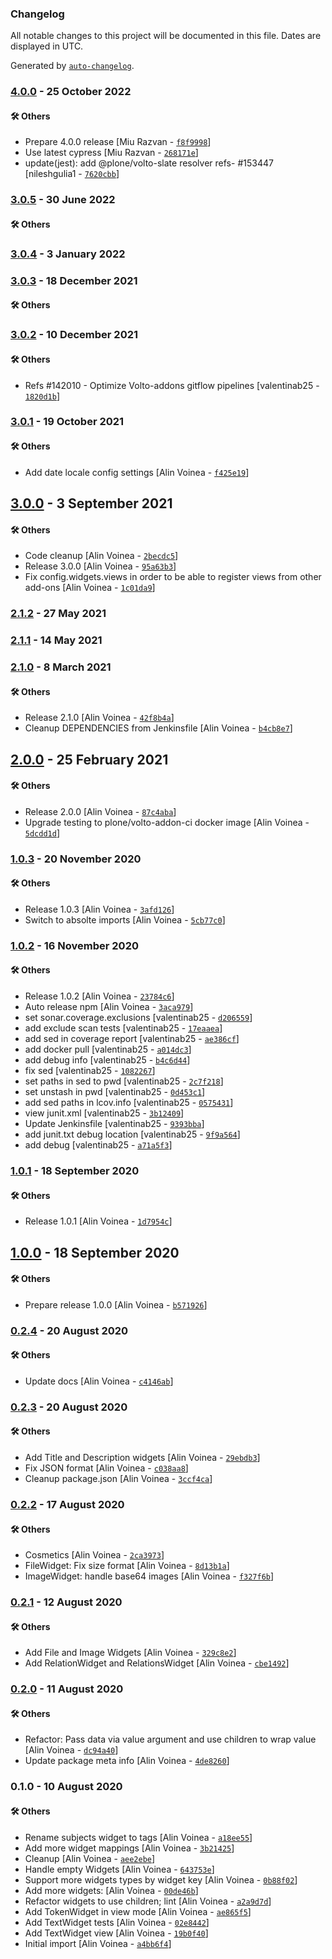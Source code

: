 ### Changelog

All notable changes to this project will be documented in this file. Dates are displayed in UTC.

Generated by [`auto-changelog`](https://github.com/CookPete/auto-changelog).

### [4.0.0](https://github.com/eea/volto-widgets-view/compare/3.0.5...4.0.0) - 25 October 2022

#### :hammer_and_wrench: Others

- Prepare 4.0.0 release [Miu Razvan - [`f8f9998`](https://github.com/eea/volto-widgets-view/commit/f8f9998d471a81b814d650bd56f1e25bb6b6626b)]
- Use latest cypress [Miu Razvan - [`268171e`](https://github.com/eea/volto-widgets-view/commit/268171e64f6f9d6b0e77632e599fc251063941ad)]
- update(jest): add @plone/volto-slate resolver refs- #153447 [nileshgulia1 - [`7620cbb`](https://github.com/eea/volto-widgets-view/commit/7620cbbe00279f1e31bc5356dfb33d32714f187a)]
### [3.0.5](https://github.com/eea/volto-widgets-view/compare/3.0.4...3.0.5) - 30 June 2022

#### :hammer_and_wrench: Others

### [3.0.4](https://github.com/eea/volto-widgets-view/compare/3.0.3...3.0.4) - 3 January 2022

### [3.0.3](https://github.com/eea/volto-widgets-view/compare/3.0.2...3.0.3) - 18 December 2021

#### :hammer_and_wrench: Others

### [3.0.2](https://github.com/eea/volto-widgets-view/compare/3.0.1...3.0.2) - 10 December 2021

#### :hammer_and_wrench: Others

- Refs #142010 - Optimize Volto-addons gitflow pipelines [valentinab25 - [`1820d1b`](https://github.com/eea/volto-widgets-view/commit/1820d1b968813be6510243468dd6df430a8655d1)]
### [3.0.1](https://github.com/eea/volto-widgets-view/compare/3.0.0...3.0.1) - 19 October 2021

#### :hammer_and_wrench: Others

- Add date locale config settings [Alin Voinea - [`f425e19`](https://github.com/eea/volto-widgets-view/commit/f425e1980697f519cd8b0a26ae6945fbcbfc821d)]
## [3.0.0](https://github.com/eea/volto-widgets-view/compare/2.1.2...3.0.0) - 3 September 2021

#### :hammer_and_wrench: Others

- Code cleanup [Alin Voinea - [`2becdc5`](https://github.com/eea/volto-widgets-view/commit/2becdc5a196edaa9db8d1741cd7752fdac39013f)]
- Release 3.0.0 [Alin Voinea - [`95a63b3`](https://github.com/eea/volto-widgets-view/commit/95a63b3745100fe1bf59bf6e63258554d2685239)]
- Fix config.widgets.views in order to be able to register views from other add-ons [Alin Voinea - [`1c01da9`](https://github.com/eea/volto-widgets-view/commit/1c01da963a43339422019ab2a07ec46db1abed82)]
### [2.1.2](https://github.com/eea/volto-widgets-view/compare/2.1.1...2.1.2) - 27 May 2021

### [2.1.1](https://github.com/eea/volto-widgets-view/compare/2.1.0...2.1.1) - 14 May 2021

### [2.1.0](https://github.com/eea/volto-widgets-view/compare/2.0.0...2.1.0) - 8 March 2021

#### :hammer_and_wrench: Others

- Release 2.1.0 [Alin Voinea - [`42f8b4a`](https://github.com/eea/volto-widgets-view/commit/42f8b4a9a557946e95ae19256cb3dc588c349078)]
- Cleanup DEPENDENCIES from Jenkinsfile [Alin Voinea - [`b4cb8e7`](https://github.com/eea/volto-widgets-view/commit/b4cb8e7e4749c393f7d6e92265bb4afe25b3402b)]
## [2.0.0](https://github.com/eea/volto-widgets-view/compare/1.0.3...2.0.0) - 25 February 2021

#### :hammer_and_wrench: Others

- Release 2.0.0 [Alin Voinea - [`87c4aba`](https://github.com/eea/volto-widgets-view/commit/87c4aba330c09bdc168c5dc0213dcebf6262b8b4)]
- Upgrade testing to plone/volto-addon-ci docker image [Alin Voinea - [`5dcdd1d`](https://github.com/eea/volto-widgets-view/commit/5dcdd1ddd142a0f91d2fad04615e725577b046e8)]
### [1.0.3](https://github.com/eea/volto-widgets-view/compare/1.0.2...1.0.3) - 20 November 2020

#### :hammer_and_wrench: Others

- Release 1.0.3 [Alin Voinea - [`3afd126`](https://github.com/eea/volto-widgets-view/commit/3afd126992b28e91d1ba5e559ffa5f4cb6959584)]
- Switch to absolte imports [Alin Voinea - [`5cb77c0`](https://github.com/eea/volto-widgets-view/commit/5cb77c0f90dc8af17391f8f9f8cf49c3eb47058c)]
### [1.0.2](https://github.com/eea/volto-widgets-view/compare/1.0.1...1.0.2) - 16 November 2020

#### :hammer_and_wrench: Others

- Release 1.0.2 [Alin Voinea - [`23784c6`](https://github.com/eea/volto-widgets-view/commit/23784c62990d544daf08cf46cca24c43c116498c)]
- Auto release npm [Alin Voinea - [`3aca979`](https://github.com/eea/volto-widgets-view/commit/3aca979d10374464376e012af775ae265c3ad2d7)]
- set sonar.coverage.exclusions [valentinab25 - [`d206559`](https://github.com/eea/volto-widgets-view/commit/d206559918d46b898d7eb8d6e94df50410cfdd51)]
- add exclude scan tests [valentinab25 - [`17eaaea`](https://github.com/eea/volto-widgets-view/commit/17eaaeaeaeaa6bf41346af5a8fa49de15df892fb)]
- add sed in coverage report [valentinab25 - [`ae386cf`](https://github.com/eea/volto-widgets-view/commit/ae386cf3d62c4a8e7d14637708be340530915e6c)]
- add docker pull [valentinab25 - [`a014dc3`](https://github.com/eea/volto-widgets-view/commit/a014dc377ee9f0310d9fdab81863fd626864b0e1)]
- add debug info [valentinab25 - [`b4c6d44`](https://github.com/eea/volto-widgets-view/commit/b4c6d44c4de8f4a801782482d3ac15e6cf0125de)]
- fix sed [valentinab25 - [`1082267`](https://github.com/eea/volto-widgets-view/commit/10822678efd4186a6f67f3461f651dffedd47a3d)]
- set paths in sed to pwd [valentinab25 - [`2c7f218`](https://github.com/eea/volto-widgets-view/commit/2c7f21808a8cbf8cc3452a1a9feeebe37ae6e1d5)]
- set unstash in pwd [valentinab25 - [`0d453c1`](https://github.com/eea/volto-widgets-view/commit/0d453c1c372d35820b99a1b82359583907f74ba9)]
- add sed paths in lcov.info [valentinab25 - [`0575431`](https://github.com/eea/volto-widgets-view/commit/05754315c4cec096357ad2bc6ad78d3f16957651)]
- view junit.xml [valentinab25 - [`3b12409`](https://github.com/eea/volto-widgets-view/commit/3b124092097d175e2c7955a5fff543b7a9535fd1)]
- Update Jenkinsfile [valentinab25 - [`9393bba`](https://github.com/eea/volto-widgets-view/commit/9393bbaf82b0e7e65f1738adb925a22f912ba2aa)]
- add junit.txt debug location [valentinab25 - [`9f9a564`](https://github.com/eea/volto-widgets-view/commit/9f9a564323b742f0d904a27e438d02b886bfdfd2)]
- add debug [valentinab25 - [`a71a5f3`](https://github.com/eea/volto-widgets-view/commit/a71a5f3882a869d48a62c40a642737a1eb4c81a2)]
### [1.0.1](https://github.com/eea/volto-widgets-view/compare/1.0.0...1.0.1) - 18 September 2020

#### :hammer_and_wrench: Others

- Release 1.0.1 [Alin Voinea - [`1d7954c`](https://github.com/eea/volto-widgets-view/commit/1d7954c758cfc03e8e3d896c49233d47b509d56c)]
## [1.0.0](https://github.com/eea/volto-widgets-view/compare/0.2.4...1.0.0) - 18 September 2020

#### :hammer_and_wrench: Others

- Prepare release 1.0.0 [Alin Voinea - [`b571926`](https://github.com/eea/volto-widgets-view/commit/b5719264c18d374c6a85b10c051f6343f843b965)]
### [0.2.4](https://github.com/eea/volto-widgets-view/compare/0.2.3...0.2.4) - 20 August 2020

#### :hammer_and_wrench: Others

- Update docs [Alin Voinea - [`c4146ab`](https://github.com/eea/volto-widgets-view/commit/c4146abe9202655772ced160046e20bb71e06785)]
### [0.2.3](https://github.com/eea/volto-widgets-view/compare/0.2.2...0.2.3) - 20 August 2020

#### :hammer_and_wrench: Others

- Add Title and Description widgets [Alin Voinea - [`29ebdb3`](https://github.com/eea/volto-widgets-view/commit/29ebdb3a7126aec9455f35d59766895667e19340)]
- Fix JSON format [Alin Voinea - [`c038aa8`](https://github.com/eea/volto-widgets-view/commit/c038aa8f1ff783c8d35f639c89955417f2c18293)]
- Cleanup package.json [Alin Voinea - [`3ccf4ca`](https://github.com/eea/volto-widgets-view/commit/3ccf4ca7b3dc024b29cc20fae2273733777fbcdd)]
### [0.2.2](https://github.com/eea/volto-widgets-view/compare/0.2.1...0.2.2) - 17 August 2020

#### :hammer_and_wrench: Others

- Cosmetics [Alin Voinea - [`2ca3973`](https://github.com/eea/volto-widgets-view/commit/2ca3973052369b9f9527db2ef740b103f7d8c6cf)]
- FileWidget: Fix size format [Alin Voinea - [`8d13b1a`](https://github.com/eea/volto-widgets-view/commit/8d13b1a47b3ea67b5919ead956b5562961aa71ba)]
- ImageWidget: handle base64 images [Alin Voinea - [`f327f6b`](https://github.com/eea/volto-widgets-view/commit/f327f6bfb3e2a76a803ee83089a5cd0fe290002d)]
### [0.2.1](https://github.com/eea/volto-widgets-view/compare/0.2.0...0.2.1) - 12 August 2020

#### :hammer_and_wrench: Others

- Add File and Image Widgets [Alin Voinea - [`329c8e2`](https://github.com/eea/volto-widgets-view/commit/329c8e27d1c6855e5c16587356cf3b4a736e7420)]
- Add RelationWidget and RelationsWidget [Alin Voinea - [`cbe1492`](https://github.com/eea/volto-widgets-view/commit/cbe14921242b29650408e71a996cadad713a657b)]
### [0.2.0](https://github.com/eea/volto-widgets-view/compare/0.1.0...0.2.0) - 11 August 2020

#### :hammer_and_wrench: Others

- Refactor: Pass data via value argument and use children to wrap value [Alin Voinea - [`dc94a40`](https://github.com/eea/volto-widgets-view/commit/dc94a40ad680f955f29144b48de97797f8144d70)]
- Update package meta info [Alin Voinea - [`4de8260`](https://github.com/eea/volto-widgets-view/commit/4de82601655d2c57e6c47a9285ef69cbc01c16a0)]
### 0.1.0 - 10 August 2020

#### :hammer_and_wrench: Others

- Rename subjects widget to tags [Alin Voinea - [`a18ee55`](https://github.com/eea/volto-widgets-view/commit/a18ee55cc7b487bf12b869eda2fb0a228a87b862)]
- Add more widget mappings [Alin Voinea - [`3b21425`](https://github.com/eea/volto-widgets-view/commit/3b21425b4aae6dfad10430d060cbd608e1319f66)]
- Cleanup [Alin Voinea - [`aee2ebe`](https://github.com/eea/volto-widgets-view/commit/aee2ebe0bd0a55fcc8e921f284b0315f1174045f)]
- Handle empty Widgets [Alin Voinea - [`643753e`](https://github.com/eea/volto-widgets-view/commit/643753ef15a28651d2a810da2b9394cc7a80b7bd)]
- Support more widgets types by widget key [Alin Voinea - [`0b88f02`](https://github.com/eea/volto-widgets-view/commit/0b88f028779f665debe0b7c2ef0ced65658e6f90)]
- Add more widgets: [Alin Voinea - [`00de46b`](https://github.com/eea/volto-widgets-view/commit/00de46be749b03118dca585c9b8cf50b1814038f)]
- Refactor widgets to use children; lint [Alin Voinea - [`a2a9d7d`](https://github.com/eea/volto-widgets-view/commit/a2a9d7dff48b659f024b20c58293f72f60567131)]
- Add TokenWidget in view mode [Alin Voinea - [`ae865f5`](https://github.com/eea/volto-widgets-view/commit/ae865f5ec069391e2a0a96b111cb1ac90f8e550c)]
- Add TextWidget tests [Alin Voinea - [`02e8442`](https://github.com/eea/volto-widgets-view/commit/02e8442e84a83727dbfe3f6b5f872a00aa6d4fa9)]
- Add TextWidget view [Alin Voinea - [`19b0f40`](https://github.com/eea/volto-widgets-view/commit/19b0f40bb6d9bed3005df9eb2a8996f82936a3d7)]
- Initial import [Alin Voinea - [`a4bb6f4`](https://github.com/eea/volto-widgets-view/commit/a4bb6f435d90794f1576a792d7d77fbbf5ddb1df)]
